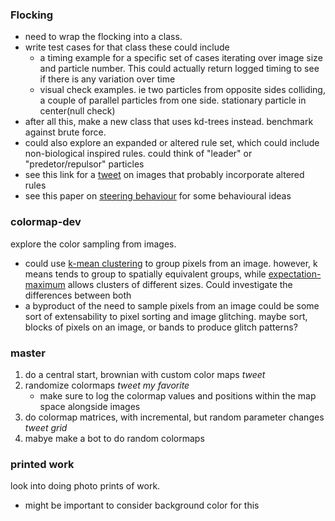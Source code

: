 ### Flocking
- need to wrap the flocking into a class.
- write test cases for that class these could include
    - a timing example for a specific set of cases iterating over image size and particle number. This could actually return logged timing to see if there is any variation over time
    - visual check examples. ie two particles from opposite sides colliding, a couple of parallel particles from one side. stationary particle in center(null check)
- after all this, make a new class that uses kd-trees instead. benchmark against brute force.
- could also explore an expanded or altered rule set, which could include non-biological inspired rules. could think of "leader" or "predetor/repulsor" particles
- see this link for a [tweet](https://twitter.com/mattdesl/status/835931748471013376) on images that probably incorporate altered rules
- see this paper on [steering behaviour](https://red3d.com/cwr/papers/1999/gdc99steer.pdf) for some behavioural ideas

### colormap-dev
explore the color sampling from images. 
- could use [k-mean clustering](https://en.wikipedia.org/wiki/K-means_clustering) to group pixels from an image. however, k means tends to group to spatially equivalent groups, while [expectation-maximum](https://en.wikipedia.org/wiki/Expectation%E2%80%93maximization_algorithm) allows clusters of different sizes. Could investigate the differences between both 
- a byproduct of the need to sample pixels from an image could be some sort of extensability to pixel sorting and image glitching. maybe sort, blocks of pixels on an image, or bands to produce glitch patterns?


### master
1. do a central start, brownian with custom color maps *tweet*
2. randomize colormaps *tweet my favorite*
    - make sure to log the colormap values and positions within the map space alongside images
3. do colormap matrices, with incremental, but random parameter changes *tweet grid*
4. mabye make a bot to do random colormaps


### printed work
look into doing photo prints of work.
- might be important to consider background color for this
